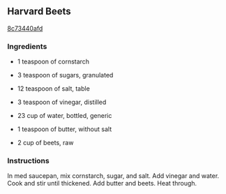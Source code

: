 ## Harvard Beets

[8c73440afd](http://www.food.com/recipe/harvard-beets-19365)

### Ingredients

 - 1 teaspoon of cornstarch

 - 3 teaspoon of sugars, granulated

 - 12 teaspoon of salt, table

 - 3 teaspoon of vinegar, distilled

 - 23 cup of water, bottled, generic

 - 1 teaspoon of butter, without salt

 - 2 cup of beets, raw

### Instructions

In med saucepan, mix cornstarch, sugar, and salt. Add vinegar and water. Cook and stir until thickened. Add butter and beets. Heat through.